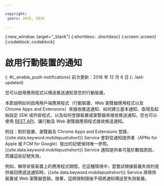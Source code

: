 ```yaml
---

copyright:
 years: 2015, 2016

---
```


{:new_window: target="_blank"}
{:shortdesc: .shortdesc}
{:screen:.screen}
{:codeblock:.codeblock}

# 啟用行動裝置的通知
{: #c_enable_push-notifications}
前次更新：2016 年 12 月 6 日
{: .last-updated}

您可以啟用應用程式以傳送推送通知至您的行動裝置。

本節說明如何啟用用戶端應用程式（行動裝置、Web 瀏覽器應用程式以及 Chrome Apps and Extensions）來接收推送通知、如何建立基本通知、取得及起始設定 SDK 或外掛程式，以及如何登錄裝置或瀏覽器來接收推送通知。您也可以使用 [REST API](t_restapi.html)，讓行動及 Web 瀏覽器應用程式接收推送通知。

附註：對於裝置、瀏覽器及 Chrome Apps and Extensions 登錄，{{site.data.keyword.mobilepushshort}} Service 會對從通知提供者（APNs for Apple 或 FCM for Google）發出的記號保持唯一參照。{{site.data.keyword.mobilepushshort}} Service 通知提供者可基於數個原因，而讓這些記號失效。 

例如，解除安裝裝置上的應用程式期間。在這種情境中，當嘗試根據裝置失效的提供者回應遞送通知時，{{site.data.keyword.mobilepushshort}} Service 將移除裝置或 Web 瀏覽器登錄。接著，這將限制隨後不得將通知傳送至失效裝置。
